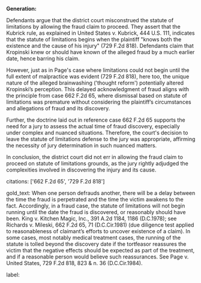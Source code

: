 **Generation:**

Defendants argue that the district court misconstrued the statute of limitations by allowing the fraud claim to proceed. They assert that the Kubrick rule, as explained in United States v. Kubrick, 444 U.S. 111, indicates that the statute of limitations begins when the plaintiff "knows both the existence and the cause of his injury" (729 F.2d 818). Defendants claim that Kropinski knew or should have known of the alleged fraud by a much earlier date, hence barring his claim. 

However, just as in Page's case where limitations could not begin until the full extent of malpractice was evident (729 F.2d 818), here too, the unique nature of the alleged brainwashing ('thought reform') potentially altered Kropinski’s perception. This delayed acknowledgment of fraud aligns with the principle from case 662 F.2d 65, where dismissal based on statute of limitations was premature without considering the plaintiff’s circumstances and allegations of fraud and its discovery.

Further, the doctrine laid out in reference case 662 F.2d 65 supports the need for a jury to assess the actual time of fraud discovery, especially under complex and nuanced situations. Therefore, the court's decision to leave the statute of limitations defense to the jury was appropriate, affirming the necessity of jury determination in such nuanced matters.

In conclusion, the district court did not err in allowing the fraud claim to proceed on statute of limitations grounds, as the jury rightly adjudged the complexities involved in discovering the injury and its cause.

citations: ['662 F.2d 65', '729 F.2d 818']

gold_text: When one person defrauds another, there will be a delay between the time the fraud is perpetrated and the time the victim awakens to the fact. Accordingly, in a fraud case, the statute of limitations will not begin running until the date the fraud is discovered, or reasonably should have been. King v. Kitchen Magic, Inc., 391 A.2d 1184, 1186 (D.C.1978); see Richards v. Mileski, 662 F.2d 65, 71 (D.C.Cir.1981) (due diligence test applied to reasonableness of claimant’s efforts to uncover existence of a claim). In some cases, most notably medical treatment cases, the running of the statute is tolled beyond the discovery date if the tortfeasor reassures the victim that the negative effects should be expected as part of the treatment, and if a reasonable person would believe such reassurances. See Page v. United States, 729 F.2d 818, 823 & n. 36 (D.C.Cir.1984).

label: 